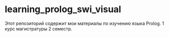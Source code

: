 # learning_prolog_swi_visual
Этот репозиторий содержит мои материалы по изучению языка Prolog. 1 курс магистратуры 2 семестр.
